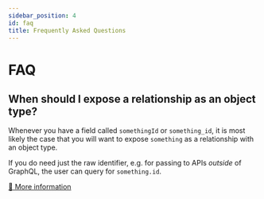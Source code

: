 ```yaml
---
sidebar_position: 4
id: faq
title: Frequently Asked Questions
---
```


# FAQ

## When should I expose a relationship as an object type?

Whenever you have a field called `somethingId` or `something_id`, it is most likely the case that you will want to expose `something` as a relationship with an object type.

If you do need just the raw identifier, e.g. for passing to APIs _outside_ of GraphQL, the user can query for `something.id`.

[🔗 More information](./thinking-in-graphql.md#-design-from-back-end-perspective)
